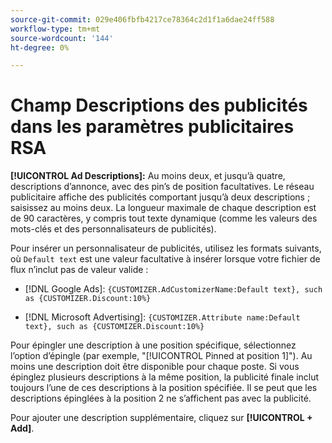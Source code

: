 ```yaml
---
source-git-commit: 029e406fbfb4217ce78364c2d1f1a6dae24ff588
workflow-type: tm+mt
source-wordcount: '144'
ht-degree: 0%

---
```

# Champ Descriptions des publicités dans les paramètres publicitaires RSA

**[!UICONTROL Ad Descriptions]:** Au moins deux, et jusqu’à quatre, descriptions d’annonce, avec des pin’s de position facultatives. Le réseau publicitaire affiche des publicités comportant jusqu’à deux descriptions ; saisissez au moins deux. La longueur maximale de chaque description est de 90 caractères, y compris tout texte dynamique (comme les valeurs des mots-clés et des personnalisateurs de publicités).

Pour insérer un personnalisateur de publicités, utilisez les formats suivants, où `Default text` est une valeur facultative à insérer lorsque votre fichier de flux n’inclut pas de valeur valide :

* [!DNL Google Ads]: `{CUSTOMIZER.AdCustomizerName:Default text}, such as {CUSTOMIZER.Discount:10%}`

* [!DNL Microsoft Advertising]: `{CUSTOMIZER.Attribute name:Default text}, such as {CUSTOMIZER.Discount:10%}`

Pour épingler une description à une position spécifique, sélectionnez l’option d’épingle (par exemple, &quot;[!UICONTROL Pinned at position 1]&quot;). Au moins une description doit être disponible pour chaque poste. Si vous épinglez plusieurs descriptions à la même position, la publicité finale inclut toujours l’une de ces descriptions à la position spécifiée. Il se peut que les descriptions épinglées à la position 2 ne s’affichent pas avec la publicité.

Pour ajouter une description supplémentaire, cliquez sur **[!UICONTROL + Add]**.

